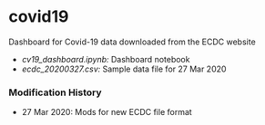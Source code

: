 # covid19
Dashboard for Covid-19 data downloaded from the ECDC website

* _cv19_dashboard.ipynb:_ Dashboard notebook
* _ecdc_20200327.csv:_ Sample data file for 27 Mar 2020



### Modification History

- 27 Mar 2020: Mods for new ECDC file format
